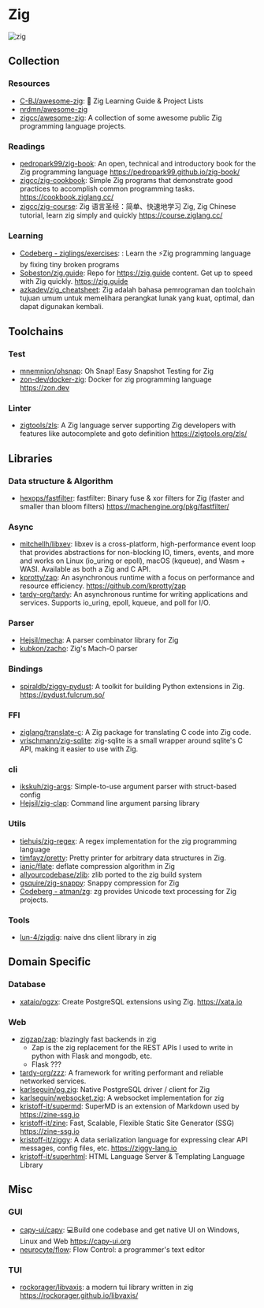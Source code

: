 # Zig

<picture>
  <source media="(prefers-color-scheme: dark)" srcset="https://skillicons.dev/icons?theme=dark&i=zig">
  <img alt="zig" src="https://skillicons.dev/icons?theme=light&i=zig">
</picture>

## Collection

### Resources

- [C-BJ/awesome-zig](https://github.com/C-BJ/awesome-zig): 📜 Zig Learning Guide & Project Lists
- [nrdmn/awesome-zig](https://github.com/nrdmn/awesome-zig)
- [zigcc/awesome-zig](https://github.com/zigcc/awesome-zig): A collection of some awesome public Zig programming language projects.

### Readings

- [pedropark99/zig-book](https://github.com/pedropark99/zig-book): An open, technical and introductory book for the Zig programming language <https://pedropark99.github.io/zig-book/>
- [zigcc/zig-cookbook](https://github.com/zigcc/zig-cookbook): Simple Zig programs that demonstrate good practices to accomplish common programming tasks. <https://cookbook.ziglang.cc/>
- [zigcc/zig-course](https://github.com/zigcc/zig-course): Zig 语言圣经：简单、快速地学习 Zig, Zig Chinese tutorial, learn zig simply and quickly <https://course.ziglang.cc/>

### Learning

- [Codeberg - ziglings/exercises](https://codeberg.org/ziglings/exercises/): : Learn the ⚡Zig programming language by fixing tiny broken programs
- [Sobeston/zig.guide](https://github.com/Sobeston/zig.guide): Repo for https://zig.guide content. Get up to speed with Zig quickly. <https://zig.guide>
- [azkadev/zig_cheatsheet](https://github.com/azkadev/zig_cheatsheet): Zig adalah bahasa pemrograman dan toolchain tujuan umum untuk memelihara perangkat lunak yang kuat, optimal, dan dapat digunakan kembali.

## Toolchains

### Test

- [mnemnion/ohsnap](https://github.com/mnemnion/ohsnap): Oh Snap! Easy Snapshot Testing for Zig
- [zon-dev/docker-zig](https://github.com/zon-dev/docker-zig): Docker for zig programming language <https://zon.dev>

### Linter

- [zigtools/zls](https://github.com/zigtools/zls): A Zig language server supporting Zig developers with features like autocomplete and goto definition <https://zigtools.org/zls/>

## Libraries

### Data structure & Algorithm

- [hexops/fastfilter](https://github.com/hexops/fastfilter): fastfilter: Binary fuse & xor filters for Zig (faster and smaller than bloom filters) <https://machengine.org/pkg/fastfilter/>

### Async

- [mitchellh/libxev](https://github.com/mitchellh/libxev): libxev is a cross-platform, high-performance event loop that provides abstractions for non-blocking IO, timers, events, and more and works on Linux (io_uring or epoll), macOS (kqueue), and Wasm + WASI. Available as both a Zig and C API.
- [kprotty/zap](https://github.com/kprotty/zap): An asynchronous runtime with a focus on performance and resource efficiency. <https://github.com/kprotty/zap>
- [tardy-org/tardy](https://github.com/tardy-org/tardy): An asynchronous runtime for writing applications and services. Supports io_uring, epoll, kqueue, and poll for I/O.

### Parser

- [Hejsil/mecha](https://github.com/Hejsil/mecha): A parser combinator library for Zig
- [kubkon/zacho](https://github.com/kubkon/zacho): Zig's Mach-O parser

### Bindings

- [spiraldb/ziggy-pydust](https://github.com/spiraldb/ziggy-pydust): A toolkit for building Python extensions in Zig. <https://pydust.fulcrum.so/>

### FFI

- [ziglang/translate-c](https://github.com/ziglang/translate-c): A Zig package for translating C code into Zig code.
- [vrischmann/zig-sqlite](https://github.com/vrischmann/zig-sqlite): zig-sqlite is a small wrapper around sqlite's C API, making it easier to use with Zig.

### cli

- [ikskuh/zig-args](https://github.com/ikskuh/zig-args): Simple-to-use argument parser with struct-based config
- [Hejsil/zig-clap](https://github.com/Hejsil/zig-clap): Command line argument parsing library

### Utils

- [tiehuis/zig-regex](https://github.com/tiehuis/zig-regex): A regex implementation for the zig programming language
- [timfayz/pretty](https://github.com/timfayz/pretty): Pretty printer for arbitrary data structures in Zig.
- [ianic/flate](https://github.com/ianic/flate): deflate compression algorithm in Zig
- [allyourcodebase/zlib](https://github.com/allyourcodebase/zlib): zlib ported to the zig build system
- [gsquire/zig-snappy](https://github.com/gsquire/zig-snappy): Snappy compression for Zig
- [Codeberg - atman/zg](https://codeberg.org/atman/zg): zg provides Unicode text processing for Zig projects.

### Tools

- [lun-4/zigdig](https://github.com/lun-4/zigdig): naive dns client library in zig

## Domain Specific

### Database

- [xataio/pgzx](https://github.com/xataio/pgzx): Create PostgreSQL extensions using Zig. <https://xata.io>

### Web

- [zigzap/zap](https://github.com/zigzap/zap): blazingly fast backends in zig
  - Zap is the zig replacement for the REST APIs I used to write in python with Flask and mongodb, etc.
  - Flask ???
- [tardy-org/zzz](https://github.com/tardy-org/zzz): A framework for writing performant and reliable networked services.
- [karlseguin/pg.zig](https://github.com/karlseguin/pg.zig): Native PostgreSQL driver / client for Zig
- [karlseguin/websocket.zig](https://github.com/karlseguin/websocket.zig): A websocket implementation for zig
- [kristoff-it/supermd](https://github.com/kristoff-it/supermd): SuperMD is an extension of Markdown used by https://zine-ssg.io
- [kristoff-it/zine](https://github.com/kristoff-it/zine): Fast, Scalable, Flexible Static Site Generator (SSG) <https://zine-ssg.io>
- [kristoff-it/ziggy](https://github.com/kristoff-it/ziggy): A data serialization language for expressing clear API messages, config files, etc. <https://ziggy-lang.io>
- [kristoff-it/superhtml](https://github.com/kristoff-it/superhtml): HTML Language Server & Templating Language Library

## Misc

### GUI

- [capy-ui/capy](https://github.com/capy-ui/capy): 💻Build one codebase and get native UI on Windows, Linux and Web <https://capy-ui.org>
- [neurocyte/flow](https://github.com/neurocyte/flow): Flow Control: a programmer's text editor

### TUI

- [rockorager/libvaxis](https://github.com/rockorager/libvaxis): a modern tui library written in zig <https://rockorager.github.io/libvaxis/>
